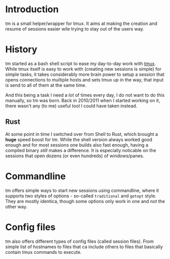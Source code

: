 # Introduction

tm is a small helper/wrapper for tmux. It aims at making the creation
and resume of sessions easier wile trying to stay out of the users
way.

# History
tm started as a bash shell script to ease my day-to-day work with
[tmux](https://github.com/tmux/tmux). While tmux itself is easy to
work with (creating new sessions is simple) for simple tasks, it takes
considerably more brain power to setup a session that opens
connections to multiple hosts and sets tmux up in the way, that input
is send to all of them at the same time.

And this being a task I need a *lot* of times every day, I do not want
to do this manually, so tm was born. Back in 2010/2011 when I started
working on it, there wasn't any (to me) useful tool I could have
taken instead.

## Rust
At some point in time I switched over from Shell to Rust, which
brought a **huge** speed boost for tm. While the shell version always
worked good enough and for most sessions one builds also fast enough,
having a compiled binary *still* makes a difference. It is especially
noticable on the sessions that open dozens (or even hundreds) of
windows/panes.

# Commandline

tm offers simple ways to start new sessions using commandline, where
it supports two styles of options - so-called `traditional` and
`getopt` style. They are mostly identica, though some options only
work in one and not the other way.

# Config files

tm also offers different types of config files (called session files).
From simple list of hostnames to files that ca include others to files
that basically contain tmux commands to execute.
